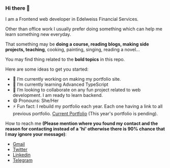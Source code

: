 ### Hi there 👋

I am a Frontend web developer in Edelweiss Financial Services.

Other than office work I usually prefer doing something which can help me learn something new everyday.

That something may be **doing a course, reading blogs, making side projects, teaching**, cooking, painting, singing, reading a novel...

You may find thing related to the **bold topics** in this repo.

Here are some ideas to get you started:

- 🔭 I’m currently working on making my portfolio site.
- 🌱 I’m currently learning Advanced TypeScript
- 👯 I’m looking to collaborate on any fun project related to web development. I am ready to learn backend.
- 😄 Pronouns: She/Her
- ⚡ Fun fact: I rebuild my portfolio each year. Each one having a link to all previous portfolio. [Current Portfolio](https://sakshishreya.github.io/#/) (This year's portfolio is pending).

How to reach me **(Please mention where you found my contact and the reason for contacting instead of a 'hi' otherwise there is 90% chance that I may ignore your message)**:
- [Gmail](mailto:shreyasakshi96@gmail.com)
- [Twitter](https://twitter.com/shreyasakshi96)
- [Linkedin](https://www.linkedin.com/in/sakshishreya/)
- [Telegram](https://t.me/SakshiShreya)
